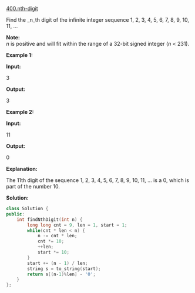 [400.nth-digit](https://leetcode.com/problems/nth-digit/)  

Find the _n_th digit of the infinite integer sequence 1, 2, 3, 4, 5, 6, 7, 8, 9, 10, 11, ...

**Note:**  
_n_ is positive and will fit within the range of a 32-bit signed integer (_n_ < 231).

**Example 1:**

  
**Input:**
  
3
  

  
**Output:**
  
3
  

**Example 2:**

  
**Input:**
  
11
  

  
**Output:**
  
0
  

  
**Explanation:**
  
The 11th digit of the sequence 1, 2, 3, 4, 5, 6, 7, 8, 9, 10, 11, ... is a 0, which is part of the number 10.  



**Solution:**  

```cpp
class Solution {
public:
    int findNthDigit(int n) {
        long long cnt = 9, len = 1, start = 1;
        while(cnt * len < n) {
            n -= cnt * len;
            cnt *= 10;
            ++len;
            start *= 10;
        }
        start += (n - 1) / len;
        string s = to_string(start);
        return s[(n-1)%len] - '0';
    }
};
```
      